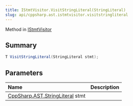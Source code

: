 ```yaml
---
title: IStmtVisitor.VisitStringLiteral(StringLiteral)
slug: api/cppsharp.ast.istmtvisitor.visitstringliteral
---
```

Method in [IStmtVisitor](/api/cppsharp/ast/istmtvisitor)

## Summary



```csharp
T VisitStringLiteral(StringLiteral stmt);
```

## Parameters

|Name|Description|
|:---|:---|
|[CppSharp.AST.StringLiteral](/api/cppsharp/ast/stringliteral) stmt||

